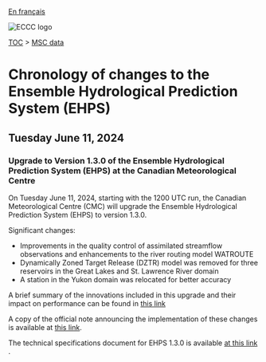 [En français](changelog_ehps_fr.md)

![ECCC logo](../../img_eccc-logo.png)

[TOC](../../readme_en.md) > [MSC data](../readme_en.md)

# Chronology of changes to the Ensemble Hydrological Prediction System (EHPS)

## Tuesday June 11, 2024

### Upgrade to Version 1.3.0 of the Ensemble Hydrological Prediction System (EHPS) at the Canadian Meteorological Centre

On Tuesday June 11, 2024, starting with the 1200 UTC run, the Canadian Meteorological Centre (CMC) will upgrade the Ensemble Hydrological Prediction System (EHPS) to version 1.3.0.

Significant changes:

* Improvements in the quality control of assimilated streamflow observations and enhancements to the river routing model WATROUTE
* Dynamically Zoned Target Release (DZTR) model was removed for three reservoirs in the Great Lakes and St. Lawrence River domain
* A station in the Yukon domain was relocated for better accuracy

A brief summary of the innovations included in this upgrade and their impact on performance can be found in [this link](https://collaboration.cmc.ec.gc.ca/cmc/cmoi/product_guide/docs/fact_sheets/factsheet_ehps-130_e.pdf)

A copy of the official note announcing the implementation of these changes is available at [this link](https://dd.meteo.gc.ca/doc/genots/2024/06/10/NOCN03_CWAO_101857___46443).

The technical specifications document for EHPS 1.3.0 is available [at this link](https://collaboration.cmc.ec.gc.ca/cmc/cmoi/product_guide/docs/tech_specifications/tech_specifications_EHPS_1.3.0_e.pdf) .



